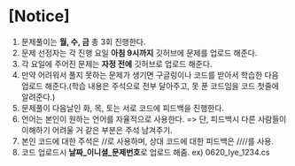 # [Notice]
 1. 문제풀이는 **월, 수, 금** 총 3회 진행한다.
 2. 문제 선정자는 각 진행 요일 **아침 9시까지** 깃허브에 문제를 업로드 해준다.
 3. 각 요일에 주어진 문제는 **자정 전에** 깃허브로 업로드 해준다.
 4. 만약 어려워서 풀지 못하는 문제가 생기면 구글링이나 코드를 받아서 학습한 다음 업로드 해준다.(학습 내용은 주석으로 전부 달아주고, 못 푼 코드임을 코드 첫줄에 알려준다.)
 5. 문제풀이 다음날인 화, 목, 토는 서로 코드에 피드백을 진행한다.
 6. 언어는 본인이 원하는 언어를 자율적으로 사용한다. => 단, 피드백시 다른 사람들이 이해하기 어려울 거 같은 부분은 주석 남겨주기.
 7. 본인 코드에 대한 주석은 //로 사용하며, 상대 코드에 대한 피드백은 ////를 사용.
 8. 코드 업로드시 **날짜_이니셜_문제번호**로 업로드 해줌. ex) 0620_lye_1234.cs
